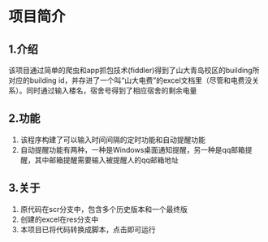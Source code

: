 # 项目简介
## 1.介绍
该项目通过简单的爬虫和app抓包技术(fiddler)得到了山大青岛校区的building所对应的building id，并存进了一个叫“山大电费”的excel文档里（尽管和电费没关系）。同时通过输入楼名，宿舍号得到了相应宿舍的剩余电量
## 2.功能
1. 该程序构建了可以输入时间间隔的定时功能和自动提醒功能
2. 自动提醒功能有两种，一种是Windows桌面通知提醒，另一种是qq邮箱提醒，其中邮箱提醒需要输入被提醒人的qq邮箱地址
## 3.关于
1. 原代码在scr分支中，包含多个历史版本和一个最终版
2. 创建的excel在res分支中
3. 本项目已将代码转换成脚本，点击即可运行
